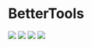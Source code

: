 # BetterTools
![](https://img.shields.io/codefactor/grade/github/OFENROHR100/BetterTools)
![](https://img.shields.io/github/downloads/OFENROHR100/BetterTools/total)
![](https://img.shields.io/github/issues/OFENROHR100/BetterTools)
![](https://img.shields.io/github/license/OFENROHR100/BetterTools)
